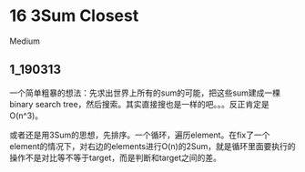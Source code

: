 # 16 3Sum Closest
Medium

## 1_190313
一个简单粗暴的想法：先求出世界上所有的sum的可能，把这些sum建成一棵binary search tree，然后搜索。其实直接搜也是一样的吧。。。反正肯定是O(n^3)。

或者还是用3Sum的思想，先排序。一个循环，遍历element。在fix了一个element的情况下，对右边的elements进行O(n)的2Sum，就是循环里面要执行的操作不是对比等不等于target，而是判断和target之间的差。